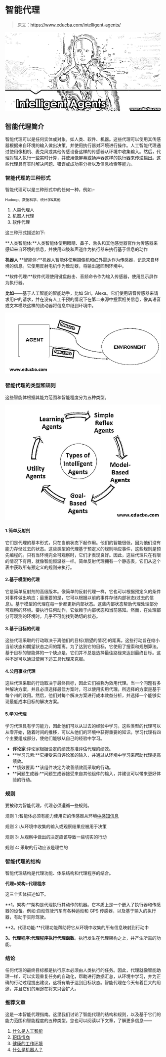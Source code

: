 # 智能代理

> 原文：<https://www.educba.com/intelligent-agents/>

![Intelligent Agents](img/ec86d2edcd6251d901fa50b2ea8b5444.png)



## 智能代理简介

智能代理可以是任何实体或对象，如人类、软件、机器。这些代理可以使用其传感器根据来自环境的输入做出决策，并使用执行器对环境进行操作。人工智能代理通过使用像相机、麦克风或其他传感设备这样的传感器从环境中收集输入。然后，代理对输入执行一些实时计算，并使用像屏幕或扬声器这样的执行器来传递输出。这些代理具有实时解决问题、错误或成功率分析以及信息检索等能力。

### 智能代理的三种形式

智能代理可以是三种形式中的任何一种，例如:-

<small>Hadoop、数据科学、统计学&其他</small>

1.  人类代理人
2.  机器人代理
3.  软件代理

这三种形式描述如下:

**人类智能体:**人类智能体使用眼睛、鼻子、舌头和其他感觉器官作为传感器来感知来自环境的信息，并使用四肢和声道作为执行器来执行基于信息的动作

**机器人** **智能体:**机器人智能体使用摄像机和红外雷达作为传感器，记录来自环境的信息。它使用反射电机作为致动器，将输出返回到环境中。

**软件代理:**软件代理使用键盘敲击、音频命令作为输入传感器，使用显示屏作为执行器。

**比如**——基于人工智能的智能助手，比如 Siri，Alexa。它们使用语音传感器来请求用户的请求，并在没有人工干预的情况下在第二来源中搜索相关信息，像其语音或文本模块这样的致动器将信息中继到环境中。

![Software Agent](img/a02eba6caa118446bbb892596a35a8ee.png)



### 智能代理的类型和规则

这些智能体根据其能力范围和智能程度分为五种类型。

![Types of Intelligent Agents](img/a4c642fd20501ced25eef1903ea898dc.png)



#### 1.简单反射剂

它们是代理的基本形式，只在当前状态下起作用。他们的智能很低，因为他们没有能力存储过去的状态。这些类型的代理基于预定义的规则响应事件，这些规则是预先编程的。只有当环境完全可观察时，它们才表现良好。因此，这些代理只在有限的情况下有用，就像智能恒温器一样。简单反射代理拥有一个静态表，它们从这个表中获取所有预定义的规则来执行。

#### 2.基于模型的代理

它是简单反射剂的高级版本。像简单的反射代理一样，它也可以根据预定义的条件对事件做出响应；最重要的是，它可以根据以前的事件存储内部状态(过去的信息)。基于模型的代理在每一步都更新内部状态。这些内部状态帮助代理处理部分可观察的环境。要执行任何动作，它依赖于内部状态和当前感知。然而，在处理部分可观测的环境时，几乎不可能找到确切的状态。

#### 3.基于目标的代理

这些代理采取的行动取决于离他们的目标(期望的情况)的距离。这些行动旨在缩小当前状态和期望状态之间的距离。为了达到它的目标，它使用了搜索和规划算法。基于目标的智能体的一个缺点是，它们并不总是选择最佳路径来达到最终目标。这种不足可以通过使用下述工具代理来克服。

#### 4.公用事业代理

这些代理采取的行动取决于最终目标，因此它们被称为效用代理。当一个问题有多种解决方案，并且必须选择最佳方案时，可以使用实用代理。所选择的方案是基于每个州的效用。然后，他们对每个解决方案进行成本效益分析，并选择一个能够实现最低成本目标的解决方案。

#### 5.学习代理

学习代理具有学习能力，因此他们可以从过去的经验中学习。这些类型的代理可以从零开始，随着时间的推移，可以从他们的环境中获得重要的知识。学习代理有四个主要组成部分，使他们能够从自己的经验中学习。

*   **评论家**:评论家根据设定的绩效基准评估代理的绩效。
*   **学习元素:**它接受来自评论家的输入，并通过从环境中学习来帮助代理提高绩效。
*   **绩效要素:**该组件决定为改善绩效而采取的行动。
*   **问题生成器:**问题生成器接受来自其他组件的输入，并建议可以带来更好体验的行动。

### 规则

要被称为智能代理，代理必须遵循一些规则。

规则 1 :智能体必须有能力使用它的传感器从环境[中感知信息](https://www.educba.com/what-is-sensors/)

规则 2 :从环境中收集的输入或观察结果应被用于决策

规则 3: 从观察中做出的决定应该导致一些切实的行动

规则 4: 采取的行动应该是理性的

### 智能代理的结构

智能代理结构是代理功能、体系结构和代理程序的结合。

**代理=架构+代理程序**

这三个实体描述如下。

**1。架构:**架构是代理执行其动作的机器。它本质上是一个嵌入了执行器和传感器的设备。例如:自动驾驶汽车有各种运动和 GPS 传感器，以及基于输入的执行器，有助于实际驾驶。

**2。代理功能:**代理功能帮助将它从环境中收集的所有信息映射到行动中

**3。代理程序:代理程序执行代理函数**。执行发生在代理架构之上，并产生所需的功能。

### 结论

任何代理的最终目标都是执行原本必须由人类执行的任务。因此，代理就像智能助理一样，可以实现重复任务的自动化，帮助进行数据汇总，从环境中学习，并为正确的行动过程提出建议，这将有助于达到目标状态。智能代理在今天有着巨大的用途，并且它们的用途在将来只会扩大。

### 推荐文章

这是一本智能代理指南。这里我们讨论了智能代理的结构和规则，以及基于它们的能力范围和智能程度的五种类型。您也可以阅读以下文章，了解更多信息——

1.  [什么是人工智能](https://www.educba.com/what-is-artificial-intelligence/)
2.  [职场情商](https://www.educba.com/emotional-intelligence-at-workplace/)
3.  [健康的工作环境](https://www.educba.com/a-healthy-work-environment/)
4.  [什么是机器人？](https://www.educba.com/what-is-robotics/)





